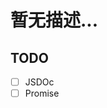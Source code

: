 # 暂无描述...

## TODO

- [ ] JSDOc 
- [ ] Promise

<!-- Plugin -->
<!-- JSX plugin `+`表示插件应当加上的内容 -->
<!-- 
  {
    condition
      ? conditionC && <div>C</div>
      : conditionB 
        ? <div>
        ++  <span>B</span>
        ++</div>
        : null
  }
-->
<!-- TS -->
<!-- 
type A = 
 B<
 ++| "2"
 ++| "1" 
 >
-->